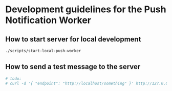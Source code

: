 # Development guidelines for the Push Notification Worker

## How to start server for local development

```bash
./scripts/start-local-push-worker
```

## How to send a test message to the server

```bash
# todo:
# curl -d '{ "endpoint": "http://localhost/something" }' http://127.0.0.1:8787/api/todos/
```
